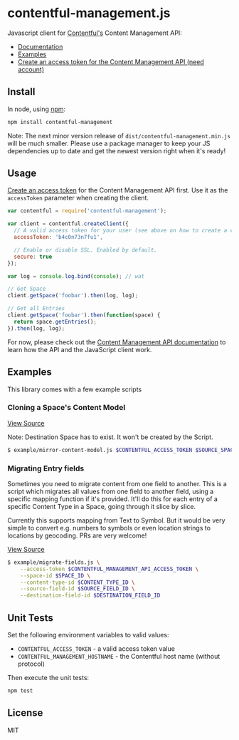 # contentful-management.js

Javascript client for [Contentful's](https://www.contentful.com) Content Management API:

- [Documentation](https://www.contentful.com/developers/documentation/content-management-api)
- [Examples](#examples)
- [Create an access token for the Content Management API (need account)](https://www.contentful.com/developers/documentation/content-management-api/#getting-started)

## Install

In node, using [npm](http://npmjs.org):

``` sh
npm install contentful-management
```

Note: The next minor version release of `dist/contentful-management.min.js` will
be much smaller. Please use a package manager to keep your JS
dependencies up to date and get the newest version right when it's
ready!

## Usage

[Create an access token](https://www.contentful.com/developers/documentation/content-management-api/#getting-started) for the Content Management API first. Use it as the `accessToken` parameter when creating the client.

``` js
var contentful = require('contentful-management');

var client = contentful.createClient({
  // A valid access token for your user (see above on how to create a valid access token)
  accessToken: 'b4c0n73n7fu1',

  // Enable or disable SSL. Enabled by default.
  secure: true
});

var log = console.log.bind(console); // wat

// Get Space
client.getSpace('foobar').then(log, log);

// Get all Entries
client.getSpace('foobar').then(function(space) {
  return space.getEntries();
}).then(log, log);
```

For now, please check out the
[Content Management API documentation](https://www.contentful.com/developers/documentation/content-management-api)
to learn how the API and the JavaScript client work.

## Examples

This library comes with a few example scripts

### Cloning a Space's Content Model

[View Source](example/mirror-content-model.js)

Note: Destination Space has to exist. It won't be created by the Script.

``` sh
$ example/mirror-content-model.js $CONTENTFUL_ACCESS_TOKEN $SOURCE_SPACE_ID $DEST_SPACE_ID
```

### Migrating Entry fields

Sometimes you need to migrate content from one field to another.
This is a script which migrates all values from one field to another
field, using a specific mapping function if it's provided.
It'll do this for each entry of a specific Content Type in a Space,
going through it slice by slice.

Currently this supports mapping from Text to Symbol.
But it would be very simple to convert e.g. numbers to symbols
or even location strings to locations by geocoding.
PRs are very welcome!

[View Source](example/migrate-fields.js)

``` sh
$ example/migrate-fields.js \
    --access-token $CONTENTFUL_MANAGEMENT_API_ACCESS_TOKEN \
    --space-id $SPACE_ID \
    --content-type-id $CONTENT_TYPE_ID \
    --source-field-id $SOURCE_FIELD_ID \
    --destination-field-id $DESTINATION_FIELD_ID
```

## Unit Tests

Set the following environment variables to valid values:
- `CONTENTFUL_ACCESS_TOKEN` - a valid access token value
- `CONTENTFUL_MANAGEMENT_HOSTNAME` - the Contentful host name (without protocol)

Then execute the unit tests:

``` sh
npm test
```

## License

MIT
